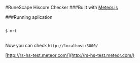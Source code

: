 #RuneScape Hiscore Checker
###Built with [Meteor.js](https://www.meteor.com)

###Running aplication
<pre>
<code>
$ mrt
</code>
</pre>

Now you can check <code>http://localhost:3000/</code>

[http://rs-hs-test.meteor.com/](http://rs-hs-test.meteor.com/)
